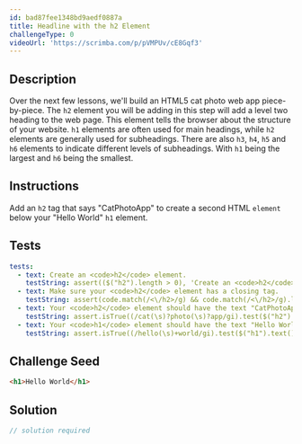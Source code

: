 ```yaml
---
id: bad87fee1348bd9aedf0887a
title: Headline with the h2 Element
challengeType: 0
videoUrl: 'https://scrimba.com/p/pVMPUv/cE8Gqf3'
---
```


## Description
<section id='description'>
Over the next few lessons, we'll build an HTML5 cat photo web app piece-by-piece.
The <code>h2</code> element you will be adding in this step will add a level two heading to the web page.
This element tells the browser about the structure of your website. <code>h1</code> elements are often used for main headings, while <code>h2</code> elements are generally used for subheadings. There are also <code>h3</code>, <code>h4</code>, <code>h5</code> and <code>h6</code> elements to indicate different levels of subheadings. With <code>h1</code> being the largest and <code>h6</code> being the smallest.
</section>

## Instructions
<section id='instructions'>
Add an <code>h2</code> tag that says "CatPhotoApp" to create a second HTML <code>element</code> below your "Hello World" <code>h1</code> element.
</section>

## Tests
<section id='tests'>

```yml
tests:
  - text: Create an <code>h2</code> element.
    testString: assert(($("h2").length > 0), 'Create an <code>h2</code> element.');
  - text: Make sure your <code>h2</code> element has a closing tag.
    testString: assert(code.match(/<\/h2>/g) && code.match(/<\/h2>/g).length === code.match(/<h2>/g).length, 'Make sure your <code>h2</code> element has a closing tag.');
  - text: Your <code>h2</code> element should have the text "CatPhotoApp".
    testString: assert.isTrue((/cat(\s)?photo(\s)?app/gi).test($("h2").text()), 'Your <code>h2</code> element should have the text "CatPhotoApp".');
  - text: Your <code>h1</code> element should have the text "Hello World".
    testString: assert.isTrue((/hello(\s)+world/gi).test($("h1").text()), 'Your <code>h1</code> element should have the text "Hello World".');

```

</section>

## Challenge Seed
<section id='challengeSeed'>

<div id='html-seed'>

```html
<h1>Hello World</h1>
```

</div>



</section>

## Solution
<section id='solution'>

```js
// solution required
```
</section>
